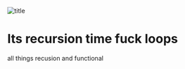 ![title](https://github.com/cmdline-batchelor/recursion/blob/master/img/infinite-mirror.png)

# Its recursion time fuck loops

all things recusion  and functional

